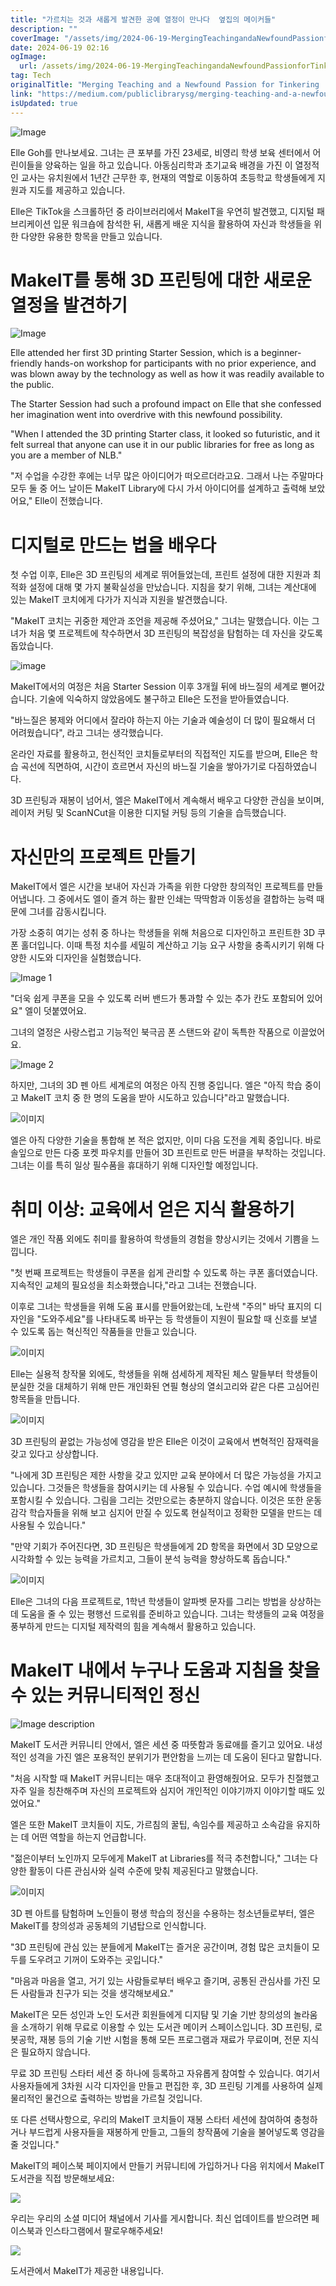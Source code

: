 ```yaml
---
title: "가르치는 것과 새롭게 발견한 공예 열정이 만나다  옆집의 메이커들"
description: ""
coverImage: "/assets/img/2024-06-19-MergingTeachingandaNewfoundPassionforTinkeringMakersNextDoor_0.png"
date: 2024-06-19 02:16
ogImage:
  url: /assets/img/2024-06-19-MergingTeachingandaNewfoundPassionforTinkeringMakersNextDoor_0.png
tag: Tech
originalTitle: "Merging Teaching and a Newfound Passion for Tinkering | Makers Next Door"
link: "https://medium.com/publiclibrarysg/merging-teaching-and-a-newfound-passion-for-tinkering-makers-next-door-608adb60e72f"
isUpdated: true
---
```


![Image](/assets/img/2024-06-19-MergingTeachingandaNewfoundPassionforTinkeringMakersNextDoor_0.png)

Elle Goh를 만나보세요. 그녀는 큰 포부를 가진 23세로, 비영리 학생 보육 센터에서 어린이들을 양육하는 일을 하고 있습니다. 아동심리학과 초기교육 배경을 가진 이 열정적인 교사는 유치원에서 1년간 근무한 후, 현재의 역할로 이동하여 초등학교 학생들에게 지원과 지도를 제공하고 있습니다.

Elle은 TikTok을 스크롤하던 중 라이브러리에서 MakeIT을 우연히 발견했고, 디지털 패브리케이션 입문 워크숍에 참석한 뒤, 새롭게 배운 지식을 활용하여 자신과 학생들을 위한 다양한 유용한 항목을 만들고 있습니다.

# MakeIT를 통해 3D 프린팅에 대한 새로운 열정을 발견하기

<!-- cozy-coder - 수평 -->

<ins class="adsbygoogle"
     style="display:block"
     data-ad-client="ca-pub-4877378276818686"
     data-ad-slot="1107185301"
     data-ad-format="auto"
     data-full-width-responsive="true"></ins>

<script>
     (adsbygoogle = window.adsbygoogle || []).push({});
</script>

![Image](/assets/img/2024-06-19-MergingTeachingandaNewfoundPassionforTinkeringMakersNextDoor_1.png)

Elle attended her first 3D printing Starter Session, which is a beginner-friendly hands-on workshop for participants with no prior experience, and was blown away by the technology as well as how it was readily available to the public.

The Starter Session had such a profound impact on Elle that she confessed her imagination went into overdrive with this newfound possibility.

"When I attended the 3D printing Starter class, it looked so futuristic, and it felt surreal that anyone can use it in our public libraries for free as long as you are a member of NLB."

<!-- cozy-coder - 수평 -->

<ins class="adsbygoogle"
     style="display:block"
     data-ad-client="ca-pub-4877378276818686"
     data-ad-slot="1107185301"
     data-ad-format="auto"
     data-full-width-responsive="true"></ins>

<script>
     (adsbygoogle = window.adsbygoogle || []).push({});
</script>

"저 수업을 수강한 후에는 너무 많은 아이디어가 떠오르더라고요. 그래서 나는 주말마다 모두 둘 중 어느 날이든 MakeIT Library에 다시 가서 아이디어를 설계하고 출력해 보았어요," Elle이 전했습니다.

# 디지털로 만드는 법을 배우다

첫 수업 이후, Elle은 3D 프린팅의 세계로 뛰어들었는데, 프린트 설정에 대한 지원과 최적화 설정에 대해 몇 가지 불확실성을 만났습니다. 지침을 찾기 위해, 그녀는 계산대에 있는 MakeIT 코치에게 다가가 지식과 지원을 발견했습니다.

"MakeIT 코치는 귀중한 제안과 조언을 제공해 주셨어요," 그녀는 말했습니다. 이는 그녀가 처음 몇 프로젝트에 착수하면서 3D 프린팅의 복잡성을 탐험하는 데 자신을 갖도록 돕았습니다.

<!-- cozy-coder - 수평 -->

<ins class="adsbygoogle"
     style="display:block"
     data-ad-client="ca-pub-4877378276818686"
     data-ad-slot="1107185301"
     data-ad-format="auto"
     data-full-width-responsive="true"></ins>

<script>
     (adsbygoogle = window.adsbygoogle || []).push({});
</script>

![image](/assets/img/2024-06-19-MergingTeachingandaNewfoundPassionforTinkeringMakersNextDoor_2.png)

MakeIT에서의 여정은 처음 Starter Session 이후 3개월 뒤에 바느질의 세계로 뻗어갔습니다. 기술에 익숙하지 않았음에도 불구하고 Elle은 도전을 받아들였습니다.

"바느질은 봉제와 어디에서 잘라야 하는지 아는 기술과 예술성이 더 많이 필요해서 더 어려웠습니다", 라고 그녀는 생각했습니다.

온라인 자료를 활용하고, 헌신적인 코치들로부터의 직접적인 지도를 받으며, Elle은 학습 곡선에 직면하여, 시간이 흐르면서 자신의 바느질 기술을 쌓아가기로 다짐하였습니다.

<!-- cozy-coder - 수평 -->

<ins class="adsbygoogle"
     style="display:block"
     data-ad-client="ca-pub-4877378276818686"
     data-ad-slot="1107185301"
     data-ad-format="auto"
     data-full-width-responsive="true"></ins>

<script>
     (adsbygoogle = window.adsbygoogle || []).push({});
</script>

3D 프린팅과 재봉이 넘어서, 엘은 MakeIT에서 계속해서 배우고 다양한 관심을 보이며, 레이저 커팅 및 ScanNCut을 이용한 디지털 커팅 등의 기술을 습득했습니다.

# 자신만의 프로젝트 만들기

MakeIT에서 엘은 시간을 보내어 자신과 가족을 위한 다양한 창의적인 프로젝트를 만들어냅니다. 그 중에서도 엘이 즐겨 하는 활판 인쇄는 딱딱함과 이동성을 결합하는 능력 때문에 그녀를 감동시킵니다.

가장 소중히 여기는 성취 중 하나는 학생들을 위해 처음으로 디자인하고 프린트한 3D 쿠폰 홀더입니다. 이때 특정 치수를 세밀히 계산하고 기능 요구 사항을 충족시키기 위해 다양한 시도와 디자인을 실험했습니다.

<!-- cozy-coder - 수평 -->

<ins class="adsbygoogle"
     style="display:block"
     data-ad-client="ca-pub-4877378276818686"
     data-ad-slot="1107185301"
     data-ad-format="auto"
     data-full-width-responsive="true"></ins>

<script>
     (adsbygoogle = window.adsbygoogle || []).push({});
</script>

![Image 1](/assets/img/2024-06-19-MergingTeachingandaNewfoundPassionforTinkeringMakersNextDoor_3.png)

"더욱 쉽게 쿠폰을 모을 수 있도록 러버 밴드가 통과할 수 있는 추가 칸도 포함되어 있어요" 엘이 덧붙였어요.

그녀의 열정은 사랑스럽고 기능적인 북극곰 폰 스탠드와 같이 독특한 작품으로 이끌었어요.

![Image 2](/assets/img/2024-06-19-MergingTeachingandaNewfoundPassionforTinkeringMakersNextDoor_4.png)

<!-- cozy-coder - 수평 -->

<ins class="adsbygoogle"
     style="display:block"
     data-ad-client="ca-pub-4877378276818686"
     data-ad-slot="1107185301"
     data-ad-format="auto"
     data-full-width-responsive="true"></ins>

<script>
     (adsbygoogle = window.adsbygoogle || []).push({});
</script>

하지만, 그녀의 3D 펜 아트 세계로의 여정은 아직 진행 중입니다. 엘은 "아직 학습 중이고 MakeIT 코치 중 한 명의 도움을 받아 시도하고 있습니다"라고 말했습니다.

![이미지](/assets/img/2024-06-19-MergingTeachingandaNewfoundPassionforTinkeringMakersNextDoor_5.png)

엘은 아직 다양한 기술을 통합해 본 적은 없지만, 이미 다음 도전을 계획 중입니다. 바로 솔잎으로 만든 다중 포켓 파우치를 만들어 3D 프린트로 만든 버클을 부착하는 것입니다. 그녀는 이를 특히 일상 필수품을 휴대하기 위해 디자인할 예정입니다.

# 취미 이상: 교육에서 얻은 지식 활용하기

<!-- cozy-coder - 수평 -->

<ins class="adsbygoogle"
     style="display:block"
     data-ad-client="ca-pub-4877378276818686"
     data-ad-slot="1107185301"
     data-ad-format="auto"
     data-full-width-responsive="true"></ins>

<script>
     (adsbygoogle = window.adsbygoogle || []).push({});
</script>

엘은 개인 작품 외에도 취미를 활용하여 학생들의 경험을 향상시키는 것에서 기쁨을 느낍니다.

"첫 번째 프로젝트는 학생들이 쿠폰을 쉽게 관리할 수 있도록 하는 쿠폰 홀더였습니다. 지속적인 교체의 필요성을 최소화했습니다,"라고 그녀는 전했습니다.

이후로 그녀는 학생들을 위해 도움 표시를 만들어왔는데, 노란색 "주의" 바닥 표지의 디자인을 "도와주세요"를 나타내도록 바꾸는 등 학생들이 지원이 필요할 때 신호를 보낼 수 있도록 돕는 혁신적인 작품들을 만들고 있습니다.

![이미지](/assets/img/2024-06-19-MergingTeachingandaNewfoundPassionforTinkeringMakersNextDoor_6.png)

<!-- cozy-coder - 수평 -->

<ins class="adsbygoogle"
     style="display:block"
     data-ad-client="ca-pub-4877378276818686"
     data-ad-slot="1107185301"
     data-ad-format="auto"
     data-full-width-responsive="true"></ins>

<script>
     (adsbygoogle = window.adsbygoogle || []).push({});
</script>

Elle는 실용적 창작물 외에도, 학생들을 위해 섬세하게 제작된 체스 말들부터 학생들이 분실한 것을 대체하기 위해 만든 개인화된 연필 형상의 열쇠고리와 같은 다른 고심어린 항목들을 만듭니다.

![이미지](/assets/img/2024-06-19-MergingTeachingandaNewfoundPassionforTinkeringMakersNextDoor_7.png)

3D 프린팅의 끝없는 가능성에 영감을 받은 Elle은 이것이 교육에서 변혁적인 잠재력을 갖고 있다고 상상합니다.

"나에게 3D 프린팅은 제한 사항을 갖고 있지만 교육 분야에서 더 많은 가능성을 가지고 있습니다. 그것들은 학생들을 참여시키는 데 사용될 수 있습니다. 수업 예시에 학생들을 포함시킬 수 있습니다. 그림을 그리는 것만으로는 충분하지 않습니다. 이것은 또한 운동 감각 학습자들을 위해 보고 심지어 만질 수 있도록 현실적이고 정확한 모델을 만드는 데 사용될 수 있습니다."

<!-- cozy-coder - 수평 -->

<ins class="adsbygoogle"
     style="display:block"
     data-ad-client="ca-pub-4877378276818686"
     data-ad-slot="1107185301"
     data-ad-format="auto"
     data-full-width-responsive="true"></ins>

<script>
     (adsbygoogle = window.adsbygoogle || []).push({});
</script>

"만약 기회가 주어진다면, 3D 프린팅은 학생들에게 2D 항목을 화면에서 3D 모양으로 시각화할 수 있는 능력을 가르치고, 그들이 분석 능력을 향상하도록 돕습니다."

![이미지](/assets/img/2024-06-19-MergingTeachingandaNewfoundPassionforTinkeringMakersNextDoor_8.png)

Elle은 그녀의 다음 프로젝트로, 1학년 학생들이 알파벳 문자를 그리는 방법을 상상하는 데 도움을 줄 수 있는 평행선 드로워를 준비하고 있습니다. 그녀는 학생들의 교육 여정을 풍부하게 만드는 디지털 제작력의 힘을 계속해서 활용하고 있습니다.

# MakeIT 내에서 누구나 도움과 지침을 찾을 수 있는 커뮤니티적인 정신

<!-- cozy-coder - 수평 -->

<ins class="adsbygoogle"
     style="display:block"
     data-ad-client="ca-pub-4877378276818686"
     data-ad-slot="1107185301"
     data-ad-format="auto"
     data-full-width-responsive="true"></ins>

<script>
     (adsbygoogle = window.adsbygoogle || []).push({});
</script>

![Image description](/assets/img/2024-06-19-MergingTeachingandaNewfoundPassionforTinkeringMakersNextDoor_9.png)

MakeIT 도서관 커뮤니티 안에서, 엘은 세션 중 따뜻함과 동료애를 즐기고 있어요. 내성적인 성격을 가진 엘은 포용적인 분위기가 편안함을 느끼는 데 도움이 된다고 말합니다.

"처음 시작할 때 MakeIT 커뮤니티는 매우 초대적이고 환영해줬어요. 모두가 친절했고 자주 일을 칭찬해주며 자신의 프로젝트와 심지어 개인적인 이야기까지 이야기할 때도 있었어요."

엘은 또한 MakeIT 코치들이 지도, 가르침의 꿀팁, 속임수를 제공하고 소속감을 유지하는 데 어떤 역할을 하는지 언급합니다.

<!-- cozy-coder - 수평 -->

<ins class="adsbygoogle"
     style="display:block"
     data-ad-client="ca-pub-4877378276818686"
     data-ad-slot="1107185301"
     data-ad-format="auto"
     data-full-width-responsive="true"></ins>

<script>
     (adsbygoogle = window.adsbygoogle || []).push({});
</script>

"젊은이부터 노인까지 모두에게 MakeIT at Libraries를 적극 추천합니다," 그녀는 다양한 활동이 다른 관심사와 실력 수준에 맞춰 제공된다고 말했습니다.

![이미지](/assets/img/2024-06-19-MergingTeachingandaNewfoundPassionforTinkeringMakersNextDoor_10.png)

3D 펜 아트를 탐험하며 노인들이 평생 학습의 정신을 수용하는 청소년들로부터, 엘은 MakeIT를 창의성과 공동체의 기념탑으로 인식합니다.

"3D 프린팅에 관심 있는 분들에게 MakeIT는 즐거운 공간이며, 경험 많은 코치들이 모두를 도우려고 기꺼이 도와주는 곳입니다."

<!-- cozy-coder - 수평 -->

<ins class="adsbygoogle"
     style="display:block"
     data-ad-client="ca-pub-4877378276818686"
     data-ad-slot="1107185301"
     data-ad-format="auto"
     data-full-width-responsive="true"></ins>

<script>
     (adsbygoogle = window.adsbygoogle || []).push({});
</script>

"마음과 마음을 열고, 거기 있는 사람들로부터 배우고 즐기며, 공통된 관심사를 가진 모든 사람들과 친구가 되는 것을 생각해보세요."

MakeIT은 모든 성인과 노인 도서관 회원들에게 디지턈 및 기술 기반 창의성의 놀라움을 소개하기 위해 무료로 이용할 수 있는 도서관 메이커 스페이스입니다. 3D 프린팅, 로봇공학, 재봉 등의 기술 기반 시험을 통해 모든 프로그램과 재료가 무료이며, 전문 지식은 필요하지 않습니다.

무료 3D 프린팅 스타터 세션 중 하나에 등록하고 자유롭게 참여할 수 있습니다. 여기서 사용자들에게 3차원 시각 디자인을 만들고 편집한 후, 3D 프린팅 기계를 사용하여 실제 물리적인 물건으로 출력하는 방법을 가르칠 것입니다.

또 다른 선택사항으로, 우리의 MakeIT 코치들이 재봉 스타터 세션에 참여하여 충청하거나 부드럽게 사용자들을 재봉하게 만들고, 그들의 창작품에 기술을 불어넣도록 영감을 줄 것입니다."

<!-- cozy-coder - 수평 -->

<ins class="adsbygoogle"
     style="display:block"
     data-ad-client="ca-pub-4877378276818686"
     data-ad-slot="1107185301"
     data-ad-format="auto"
     data-full-width-responsive="true"></ins>

<script>
     (adsbygoogle = window.adsbygoogle || []).push({});
</script>

MakeIT의 페이스북 페이지에서 만들기 커뮤니티에 가입하거나 다음 위치에서 MakeIT 도서관을 직접 방문해보세요:

![](/assets/img/2024-06-19-MergingTeachingandaNewfoundPassionforTinkeringMakersNextDoor_11.png)

우리는 우리의 소셜 미디어 채널에서 기사를 게시합니다. 최신 업데이트를 받으려면 페이스북과 인스타그램에서 팔로우해주세요!

![](/assets/img/2024-06-19-MergingTeachingandaNewfoundPassionforTinkeringMakersNextDoor_12.png)

<!-- cozy-coder - 수평 -->

<ins class="adsbygoogle"
     style="display:block"
     data-ad-client="ca-pub-4877378276818686"
     data-ad-slot="1107185301"
     data-ad-format="auto"
     data-full-width-responsive="true"></ins>

<script>
     (adsbygoogle = window.adsbygoogle || []).push({});
</script>

도서관에서 MakeIT가 제공한 내용입니다.
